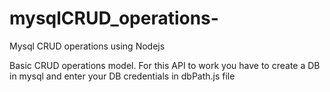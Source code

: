 # mysqlCRUD_operations-
Mysql CRUD operations using Nodejs

Basic CRUD operations model.
For this API to work you have to create a DB in mysql and enter your DB credentials in dbPath.js file


